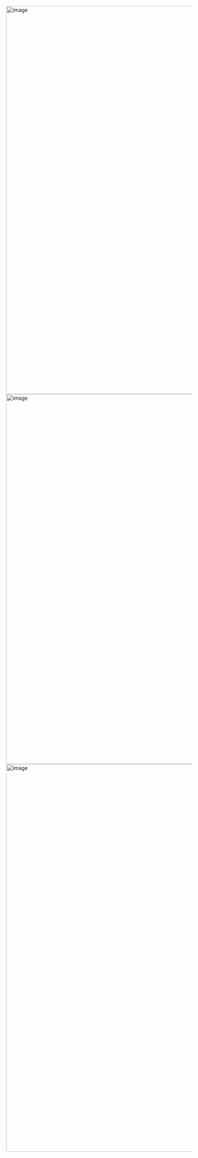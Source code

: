 

<img width="1053" alt="image" src="https://user-images.githubusercontent.com/313480/212112707-aff57b4c-8cb5-4243-b9ba-90ea9a1c5004.png">






<img width="1004" alt="image" src="https://user-images.githubusercontent.com/313480/212114070-f87bd920-db9d-4174-b045-49368f5bb0bd.png">


<img width="1052" alt="image" src="https://user-images.githubusercontent.com/313480/212114444-61cbc034-a161-41df-97b7-44d8dd211e1d.png">




